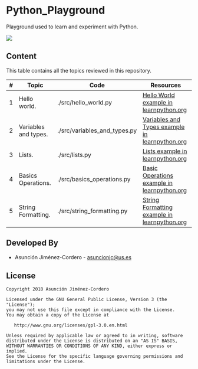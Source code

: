 # Python_Playground

Playground used to learn and experiment with Python.

<img src="https://www.python.org/static/community_logos/python-logo-master-v3-TM.png"/>

## Content

This table contains all the topics reviewed in this repository.

| # | Topic | Code | Resources |
| - | ----- | ---- | --------- |
| 1 | Hello world. | ./src/hello_world.py | [Hello World example in learnpython.org](https://www.learnpython.org/en/Hello%2C_World%21) |
| 2 | Variables and types. | ./src/variables_and_types.py | [Variables and Types example in learnpython.org](https://www.learnpython.org/en/Variables_and_Types) |
| 3 | Lists. | ./src/lists.py | [Lists example in learnpython.org](https://www.learnpython.org/en/Lists) |
| 4 | Basics Operations. | ./src/basics_operations.py | [Basic Operations example in learnpython.org](https://www.learnpython.org/en/Basic_Operators) |
| 5 | String Formatting. | ./src/string_formatting.py | [String Formatting example in learnpython.org](https://www.learnpython.org/en/String_Formatting) |


Developed By
------------

* Asunción Jiménez-Cordero - <asuncionjc@us.es>

License
-------

    Copyright 2018 Asunción Jiménez-Cordero

    Licensed under the GNU General Public License, Version 3 (the "License");
    you may not use this file except in compliance with the License.
    You may obtain a copy of the License at

       http://www.gnu.org/licenses/gpl-3.0.en.html

    Unless required by applicable law or agreed to in writing, software
    distributed under the License is distributed on an "AS IS" BASIS,
    WITHOUT WARRANTIES OR CONDITIONS OF ANY KIND, either express or implied.
    See the License for the specific language governing permissions and
    limitations under the License.
